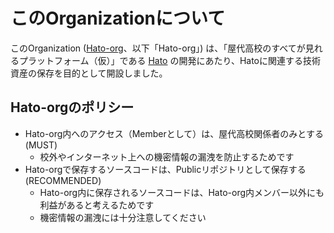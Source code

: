 # このOrganizationについて

このOrganization ([Hato-org](https://github.com/Hato-org)、以下「Hato-org」) は、「屋代高校のすべてが見れるプラットフォーム（仮）」である [Hato](https://hato.cf) の開発にあたり、Hatoに関連する技術資産の保存を目的として開設しました。  

## Hato-orgのポリシー

- Hato-org内へのアクセス（Memberとして）は、屋代高校関係者のみとする (MUST)
  - 校外やインターネット上への機密情報の漏洩を防止するためです
- Hato-orgで保存するソースコードは、Publicリポジトリとして保存する (RECOMMENDED)
  - Hato-org内に保存されるソースコードは、Hato-org内メンバー以外にも利益があると考えるためです
  - 機密情報の漏洩には十分注意してください
